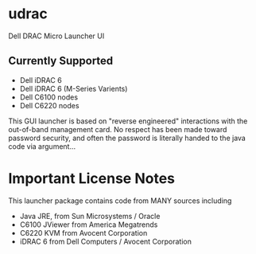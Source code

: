 # udrac
Dell DRAC Micro Launcher UI

## Currently Supported
* Dell iDRAC 6
* Dell iDRAC 6 (M-Series Varients)
* Dell C6100 nodes
* Dell C6220 nodes

This GUI launcher is based on "reverse engineered" interactions with the out-of-band management card. 
No respect has been made toward password security, and often the password is literally handed to the java code via argument...

# Important License Notes
This launcher package contains code from MANY sources including
* Java JRE, from Sun Microsystems / Oracle
* C6100 JViewer from America Megatrends
* C6220 KVM from Avocent Corporation
* iDRAC 6 from Dell Computers / Avocent Corporation
